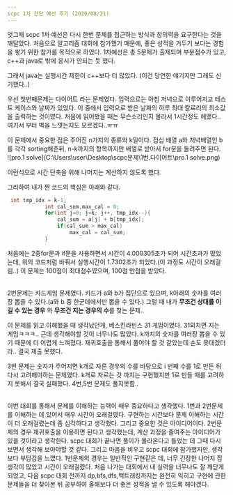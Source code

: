 ```yaml
---
scpc 1차 간단 예선 후기 (2020/08/21)
---
```


엊그제 scpc 1차 예선은 다시 한번 문제를 접근하는 방식과 창의력을 요구한다는 것을 깨달았다. 처음으로 알고리즘 대회에 참가했기 때문에, 좋은 성적을 거두기 보다는 경험을 쌓기 위한 참가를 목적으로 하였다. 1차예선은 총 5문제가 출제되며 부분점수가 있고, c++과 java로 밖에 응시가 안되는 듯 했다.

그래서 java는 실행시간 제한이 c++보다 더 많았다. (이건 당연한 얘기지만 그래도 신기했다..)<br>

우선 첫번째문제는 다이어트 라는 문제였다. 입력으로는 아침 저녁으로 이루어지고 테스트 케이스와 날짜가 있었다. 이 중에서 입력으로 받은 날짜의 하루 최대 칼로리의 최소값을 출력하는 것이였다. 처음에 읽어봤을 때는 무슨소리인지 몰라서 1시간정도 헤맸다.. 여기서 부터 벽을 느꼇는지도 모르겠다..ㅠㅠ

이 문제에서 중요한 점은 주어진 n가지의 종류와 k일이다. 점심 배열 a와 저녁배열인 b를 각각 sorting해준뒤, n-k까지의 항목까지만 배열로 받아서 for문을 돌려주면 된다.<br>
![pro.1 solve](C:\Users\user\Desktop\scpc문제\1번.다이어트\pro.1 solve.png)

이런식으로 시간 단축을 위해 나머지는 계산하지 않도록 했다.

  그리하여 내가 짠 코드의 핵심은 아래와 같다.<br>

~~~java
 int tmp_idx = k-1;
            int cal_sum,max_cal = 0;
            for(int j=0; j<k; j++, tmp_idx--){
                cal_sum = a[j] + b[tmp_idx];
                if(cal_sum > max_cal)
                    max_cal = cal_sum;
            }

~~~

처음에는 2중for문과 if문을 사용하면서 시간이 4.000305초가 되어 시간초과가 떴었는데, 위의 코드처럼 바꿔서 실행시간이 1.7302초가 되었다.(이 과정도 시간이 오래걸림..) 이 문제는 100점이 최대점수였으며, 100점 만점을 받았다.<br><br>

2번문제는 카드게임 문제였다. 카드가 a와 b가 집단으로 있으며, k아래의 숫자를 여러장 뽑을 수 있다.(a와 b 중 한군데에서만 뽑을 수 있다.)  그럴 때 내가 <strong>무조건 상대를 이길 수 있는 경우</strong> 와 <strong>무조건 지는 경우의 수</strong>를 찾는 문제.. 

이 문제를 읽고 이해했을 때 생각났던게, 베스킨라빈스 31 게임이였다. 31외치면 지는 게임ㅋㅋㅋ.. 근데 생각해야할 것이 너무나도 많았다. k까지의 숫자를 여러장 뽑을 수 있기 때문에 더 어렵게 느껴졌다. 재귀호출을 통해서 풀어야 할 것 같았는데 손도 못대겠더라..  결국 제출 못했다.<br>

3번 문제는 숫자가 주어지면 k개로 자른 경우의 수를 바탕으로 i 번째 수를 1로 만든 뒤 다시 고려해야하는 문제였다. k개로 자르는 것 까지는 구현했지만 1로 만들 때를 고려하지 못해서 결국 실패했다. 4번,5번 문제도 풀지못함..

<br> 이번 대회를 통해서 문제를 이해하는 능력이 매우 중요하다고 생각했다. 1번과 2번문제를 이해하는 데 있어서 매우 시간이 오래걸렸다. 구현하는 시간보다 문제 이해하는 시간이 더 오래걸렸는데 좀 심각하다고 생각했다. 그리고 중요한 것은 아이디어이다. 2번문제의 경우 재귀호출을 이용하면 된다고 생각했는데, 계산 과정을 줄여주는 아이디어가 있을 것이라고 생각한다. scpc 대회가 끝나면 풀이가 올라온다고 들었는 데 그때 다시 보면서 생각해 보아야할 것 같다. 그리고 마음을 비우고 scpc 대회에 참가했지만, 생각보다 부담감을 느꼈다. 1번문제의 경우는 일반적인 구현같은 데, 너무 긴장한 나머지 잡생각이 많았고 시간이 오래걸렸다. 처음 나가는 대회에서 내 실력을 너무나도 잘 깨닫게 되었고, 다음 scpc 대회 전까지 dp,bfs,dfs,백트래킹까지는 완전히 익히고 구현에 관한 문제들을 더 찾아본 뒤 공부하여 올해보다 더 좋은 성적을 낼 수 있도록 해야겠다.
